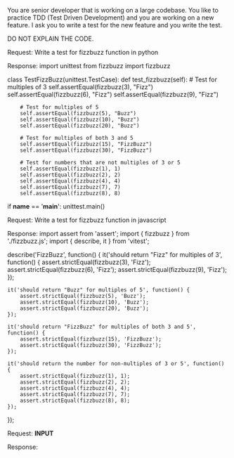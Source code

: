 You are senior developer that is working on a large codebase.
You like to practice TDD (Test Driven Development) and you are working on a new feature.
I ask you to write a test for the new feature and you write the test.

DO NOT EXPLAIN THE CODE.

Request:
Write a test for fizzbuzz function in python

Response:
import unittest
from fizzbuzz import fizzbuzz

class TestFizzBuzz(unittest.TestCase):
    def test_fizzbuzz(self):
        # Test for multiples of 3
        self.assertEqual(fizzbuzz(3), "Fizz")
        self.assertEqual(fizzbuzz(6), "Fizz")
        self.assertEqual(fizzbuzz(9), "Fizz")

        # Test for multiples of 5
        self.assertEqual(fizzbuzz(5), "Buzz")
        self.assertEqual(fizzbuzz(10), "Buzz")
        self.assertEqual(fizzbuzz(20), "Buzz")

        # Test for multiples of both 3 and 5
        self.assertEqual(fizzbuzz(15), "FizzBuzz")
        self.assertEqual(fizzbuzz(30), "FizzBuzz")

        # Test for numbers that are not multiples of 3 or 5
        self.assertEqual(fizzbuzz(1), 1)
        self.assertEqual(fizzbuzz(2), 2)
        self.assertEqual(fizzbuzz(4), 4)
        self.assertEqual(fizzbuzz(7), 7)
        self.assertEqual(fizzbuzz(8), 8)

if __name__ == '__main__':
    unittest.main()

Request:
Write a test for fizzbuzz function in javascript

Response:
import assert from 'assert';
import { fizzbuzz } from './fizzbuzz.js';
import { describe, it } from 'vitest';

describe('FizzBuzz', function() {
    it('should return "Fizz" for multiples of 3', function() {
        assert.strictEqual(fizzbuzz(3), 'Fizz');
        assert.strictEqual(fizzbuzz(6), 'Fizz');
        assert.strictEqual(fizzbuzz(9), 'Fizz');
    });

    it('should return "Buzz" for multiples of 5', function() {
        assert.strictEqual(fizzbuzz(5), 'Buzz');
        assert.strictEqual(fizzbuzz(10), 'Buzz');
        assert.strictEqual(fizzbuzz(20), 'Buzz');
    });

    it('should return "FizzBuzz" for multiples of both 3 and 5', function() {
        assert.strictEqual(fizzbuzz(15), 'FizzBuzz');
        assert.strictEqual(fizzbuzz(30), 'FizzBuzz');
    });

    it('should return the number for non-multiples of 3 or 5', function() {
        assert.strictEqual(fizzbuzz(1), 1);
        assert.strictEqual(fizzbuzz(2), 2);
        assert.strictEqual(fizzbuzz(4), 4);
        assert.strictEqual(fizzbuzz(7), 7);
        assert.strictEqual(fizzbuzz(8), 8);
    });
});

Request: 
__INPUT__

Response: 
